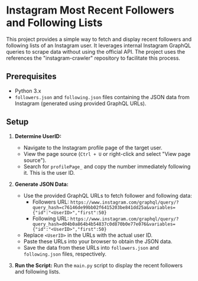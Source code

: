 # Instagram Most Recent Followers and Following Lists

This project provides a simple way to fetch and display recent followers and following lists of an Instagram user. It leverages internal Instagram GraphQL queries to scrape data without using the official API. The project uses the references the "instagram-crawler" repository to facilitate this process.

## Prerequisites

- Python 3.x
- `followers.json` and `following.json` files containing the JSON data from Instagram (generated using provided GraphQL URLs).

## Setup

1. **Determine UserID:**
   - Navigate to the Instagram profile page of the target user.
   - View the page source (`Ctrl + U` or right-click and select "View page source").
   - Search for `profilePage_` and copy the number immediately following it. This is the user ID.

2. **Generate JSON Data:**
   - Use the provided GraphQL URLs to fetch follower and following data:
     - Followers URL: `https://www.instagram.com/graphql/query/?query_hash=c76146de99bb02f6415203be841dd25a&variables={"id":"<UserID>","first":50}`
     - Following URL: `https://www.instagram.com/graphql/query/?query_hash=d04b0a864b4b54837c0d870b0e77e076&variables={"id":"<UserID>","first":50}`
   - Replace `<UserID>` in the URLs with the actual user ID.
   - Paste these URLs into your browser to obtain the JSON data.
   - Save the data from these URLs into `followers.json` and `following.json` files, respectively.

3. **Run the Script:** Run the `main.py` script to display the recent followers and following lists.
